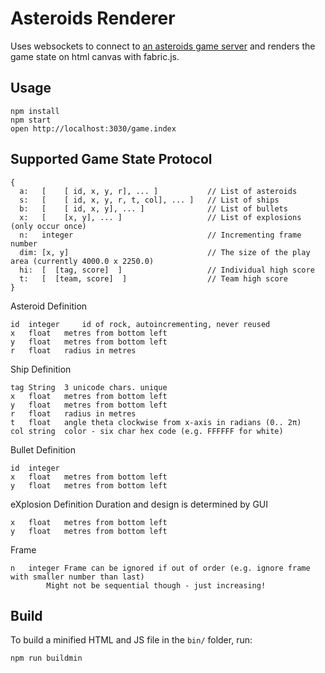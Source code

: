 Asteroids Renderer
==================

Uses websockets to connect to [an asteroids game server](https://github.com/devstopfix/asteroids-server) and renders the game state on html canvas with fabric.js.

Usage
-----
```
npm install
npm start
open http://localhost:3030/game.index
```

Supported Game State Protocol
-----------------------------
```
{
  a:   [    [ id, x, y, r], ... ]           // List of asteroids
  s:   [    [ id, x, y, r, t, col], ... ]   // List of ships
  b:   [    [ id, x, y], ... ]              // List of bullets
  x:   [    [x, y], ... ]                   // List of explosions (only occur once)
  n:   integer                              // Incrementing frame number
  dim: [x, y]                               // The size of the play area (currently 4000.0 x 2250.0)
  hi:  [  [tag, score]  ]                   // Individual high score
  t:   [  [team, score]  ]                  // Team high score
}
```

Asteroid Definition
```
id	integer 	id of rock, autoincrementing, never reused
x	float	metres from bottom left
y	float	metres from bottom left
r	float	radius in metres
```
Ship Definition
```
tag	String	3 unicode chars. unique
x	float	metres from bottom left
y	float	metres from bottom left
r	float	radius in metres
t	float	angle theta clockwise from x-axis in radians (0.. 2π)
col	string	color - six char hex code (e.g. FFFFFF for white)
```

Bullet Definition
```
id	integer
x	float	metres from bottom left
y	float	metres from bottom left
```
eXplosion Definition		Duration and design is determined by GUI
```
x	float	metres from bottom left
y	float	metres from bottom left
```
Frame
```
n	integer	Frame can be ignored if out of order (e.g. ignore frame with smaller number than last)
        Might not be sequential though - just increasing!
```

## Build

To build a minified HTML and JS file in the `bin/` folder, run:

    npm run buildmin
